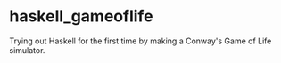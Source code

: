# haskell_gameoflife

Trying out Haskell for the first time by making a Conway's Game of Life simulator.
